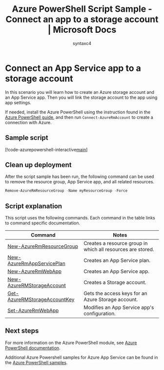 ﻿---
title: Azure PowerShell Script Sample - Connect an app to a storage account | Microsoft Docs
description: Azure PowerShell Script Sample - Connect an App Service app to a storage account
services: app-service\web
documentationcenter: 
author: syntaxc4
manager: erikre
editor: 
tags: azure-service-management

ms.assetid: e4831bdc-2068-4883-9474-0b34c2e3e255
ms.service: app-service
ms.devlang: multiple
ms.topic: sample
ms.tgt_pltfrm: na
ms.workload: web
ms.date: 03/20/2017
ms.author: cfowler
ms.custom: mvc
---

# Connect an App Service app to a storage account

In this scenario you will learn how to create an Azure storage account and an App Service app. Then you will link the storage account to the app using app settings.

If needed, install the Azure PowerShell using the instruction found in the [Azure PowerShell guide](/powershell/azure/overview), and then run `Connect-AzureRmAccount` to create a connection with Azure.

## Sample script

[!code-azurepowershell-interactive[main](../../../powershell_scripts/app-service/connect-to-storage/connect-to-storage.ps1 "Connect an app to a storage account")]

## Clean up deployment 

After the script sample has been run, the following command can be used to remove the resource group, App Service app, and all related resources.

```powershell
Remove-AzureRmResourceGroup -Name myResourceGroup -Force
```

## Script explanation

This script uses the following commands. Each command in the table links to command specific documentation.

| Command | Notes |
|---|---|
| [New-AzureRmResourceGroup](/powershell/module/azurerm.resources/new-azurermresourcegroup) | Creates a resource group in which all resources are stored. |
| [New-AzureRmAppServicePlan](/powershell/module/azurerm.websites/new-azurermappserviceplan) | Creates an App Service plan. |
| [New-AzureRmWebApp](/powershell/module/azurerm.websites/new-azurermwebapp) | Creates an App Service app. |
| [New-AzureRMStorageAccount](/powershell/module/azurerm.storage/new-azurermstorageaccount) | Creates a Storage account. |
| [Get-AzureRMStorageAccountKey](/powershell/module/azurerm.storage/get-azurermstorageaccountkey) | Gets the access keys for an Azure Storage account. |
| [Set-AzureRmWebApp](/powershell/module/azurerm.websites/set-azurermwebapp) | Modifies an App Service app's configuration. |

## Next steps

For more information on the Azure PowerShell module, see [Azure PowerShell documentation](/powershell/azure/overview).

Additional Azure Powershell samples for Azure App Service can be found in the [Azure PowerShell samples](../samples-powershell.md).
